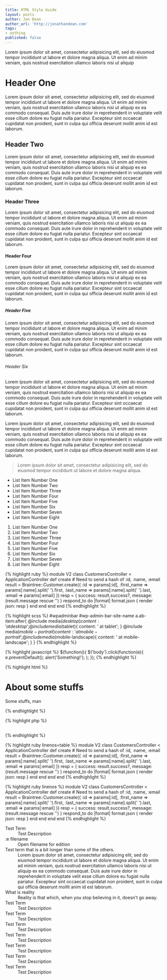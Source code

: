 ```yaml
---
title: HTML Style Guide
layout: posts
author: Jon Dean
author_url: 'http://jonathandean.com'
tags:
- nothing
published: false
---
```

<p class="intro">Lorem ipsum dolor sit amet, consectetur adipisicing elit, sed do eiusmod tempor incididunt ut labore et dolore magna aliqua. Ut enim ad minim veniam, quis nostrud exercitation ullamco laboris nisi ut aliquip</p>

Header One
==========

Lorem ipsum dolor sit amet, consectetur adipisicing elit, sed do eiusmod tempor incididunt ut labore et dolore magna aliqua. Ut enim ad minim veniam, quis nostrud exercitation ullamco laboris nisi ut aliquip ex ea commodo consequat. Duis aute irure dolor in reprehenderit in voluptate velit esse cillum dolore eu fugiat nulla pariatur. Excepteur sint occaecat cupidatat non proident, sunt in culpa qui officia deserunt mollit anim id est laborum.

Header Two
----------

Lorem ipsum dolor sit amet, consectetur adipisicing elit, sed do eiusmod tempor incididunt ut labore et dolore magna aliqua. Ut enim ad minim veniam, quis nostrud exercitation ullamco laboris nisi ut aliquip ex ea commodo consequat. Duis aute irure dolor in reprehenderit in voluptate velit esse cillum dolore eu fugiat nulla pariatur. Excepteur sint occaecat cupidatat non proident, sunt in culpa qui officia deserunt mollit anim id est laborum.

<h3>Header Three</h3>
<p>Lorem ipsum dolor sit amet, consectetur adipisicing elit, sed do eiusmod tempor incididunt ut labore et dolore magna aliqua. Ut enim ad minim veniam, quis nostrud exercitation ullamco laboris nisi ut aliquip ex ea commodo consequat. Duis aute irure dolor in reprehenderit in voluptate velit esse cillum dolore eu fugiat nulla pariatur. Excepteur sint occaecat cupidatat non proident, sunt in culpa qui officia deserunt mollit anim id est laborum.</p>
<h4>Header Four</h4>
<p>Lorem ipsum dolor sit amet, consectetur adipisicing elit, sed do eiusmod tempor incididunt ut labore et dolore magna aliqua. Ut enim ad minim veniam, quis nostrud exercitation ullamco laboris nisi ut aliquip ex ea commodo consequat. Duis aute irure dolor in reprehenderit in voluptate velit esse cillum dolore eu fugiat nulla pariatur. Excepteur sint occaecat cupidatat non proident, sunt in culpa qui officia deserunt mollit anim id est laborum.</p>
<h5>Header Five</h5>
<p>Lorem ipsum dolor sit amet, consectetur adipisicing elit, sed do eiusmod tempor incididunt ut labore et dolore magna aliqua. Ut enim ad minim veniam, quis nostrud exercitation ullamco laboris nisi ut aliquip ex ea commodo consequat. Duis aute irure dolor in reprehenderit in voluptate velit esse cillum dolore eu fugiat nulla pariatur. Excepteur sint occaecat cupidatat non proident, sunt in culpa qui officia deserunt mollit anim id est laborum.</p>
<h6>Header Six</h6>
<p class="meta">
  Lorem ipsum dolor sit amet, consectetur adipisicing elit, sed do eiusmod tempor incididunt ut labore et dolore magna aliqua. Ut enim ad minim veniam, quis nostrud exercitation ullamco laboris nisi ut aliquip ex ea commodo consequat. Duis aute irure dolor in reprehenderit in voluptate velit esse cillum dolore eu fugiat nulla pariatur. Excepteur sint occaecat cupidatat non proident, sunt in culpa qui officia deserunt mollit anim id est laborum.</p>
<p class="meta">
  Lorem ipsum dolor sit amet, consectetur adipisicing elit, sed do eiusmod tempor incididunt ut labore et dolore magna aliqua. Ut enim ad minim veniam, quis nostrud exercitation ullamco laboris nisi ut aliquip ex ea commodo consequat. Duis aute irure dolor in reprehenderit in voluptate velit esse cillum dolore eu fugiat nulla pariatur. Excepteur sint occaecat cupidatat non proident, sunt in culpa qui officia deserunt mollit anim id est laborum.</p>
  <blockquote>
Lorem ipsum dolor sit amet, consectetur adipisicing elit, sed do eiusmod tempor incididunt ut labore et dolore magna aliqua.
  </blockquote>
<ul>
  <li>
    List Item Number One
  </li>
  <li>
    List Item Number Two
  </li>
  <li>
    List Item Number Three
  </li>
  <li>
    List Item Number Four
  </li>
  <li>
    List Item Number Five
  </li>
  <li>
    List Item Number Six
  </li>
  <li>
    List Item Number Seven
  </li>
  <li>
    List Item Number Eight
  </li>
</ul>

<ol>
  <li>
    List Item Number One
  </li>
  <li>
    List Item Number Two
  </li>
  <li>
    List Item Number Three
  </li>
  <li>
    List Item Number Four
  </li>
  <li>
    List Item Number Five
  </li>
  <li>
    List Item Number Six
  </li>
  <li>
    List Item Number Seven
  </li>
  <li>
    List Item Number Eight
  </li>
</ol>

{% highlight ruby %}
module V2
  class CustomersController < ApplicationController
    def create
      # Need to send a hash of :id, :name, :email
      result = Braintree::Customer.create({
        :id => params[:id],
        :first_name => params[:name].split(' ').first,
        :last_name => params[:name].split(' ').last,
        :email => params[:email]
      })
      resp = { success: result.success?, message: (result.message rescue '') }
      respond_to do |format|
        format.json { render json: resp }
      end
    end
  end
end
{% endhighlight %}

{% highlight scss %}
#wpadminbar #wp-admin-bar-site-name a.ab-item:after{
  @include media($desktop){
    content: ' at desktop';
  }
  @include media($tablet){
    content: ' at tablet';
  }
  @include media($mobile-portrait){
    content: ' at mobile-portrait';
  }
  @include media($mobile-landscape){
    content: ' at mobile-landscape';
  }
}
{% endhighlight %}

{% highlight javascript %}
$(function(){
  $('body').click(function(e){
    e.preventDefault();
    alert('Something!');
  );
});
{% endhighlight %}

{% highlight html %}
<div class="something" id="nono">
  <h1>About some stuffs</h1>
  <p>Some stuffs, man</p>
</div>
{% endhighlight %}

{% highlight php %}
<?php get_header(); ?>
<div id="pageWrapper">
  <h2><?php the_title(); ?&gt;</h2>
    <?php the_content(); ?>
  </div>
<?php get_footer(); ?>
{% endhighlight %}

{% highlight ruby linenos=table %}
module V2
  class CustomersController < ApplicationController
    def create
      # Need to send a hash of :id, :name, :email
      result = Braintree::Customer.create({
        :id => params[:id],
        :first_name => params[:name].split(' ').first,
        :last_name => params[:name].split(' ').last,
        :email => params[:email]
      })
      resp = { success: result.success?, message: (result.message rescue '') }
      respond_to do |format|
        format.json { render json: resp }
      end
    end
  end
end
{% endhighlight %}

{% highlight ruby linenos %}
module V2
  class CustomersController < ApplicationController
    def create
      # Need to send a hash of :id, :name, :email
      result = Braintree::Customer.create({
        :id => params[:id],
        :first_name => params[:name].split(' ').first,
        :last_name => params[:name].split(' ').last,
        :email => params[:email]
      })
      resp = { success: result.success?, message: (result.message rescue '') }
      respond_to do |format|
        format.json { render json: resp }
      end
    end
  end
end
{% endhighlight %}


<dl>
  <dt>Test Term</dt>
  <dd>Test Description</dd>
  <dt>:e filename</dt>
  <dd>Open filename for edition</dd>
  <dt>Test term that is a bit longer than some of the others.</dt>
  <dd>Lorem ipsum dolor sit amet, consectetur adipisicing elit, sed do eiusmod tempor incididunt ut labore et dolore magna aliqua. Ut enim ad minim veniam, quis nostrud exercitation ullamco laboris nisi ut aliquip ex ea commodo consequat. Duis aute irure dolor in reprehenderit in voluptate velit esse cillum dolore eu fugiat nulla pariatur. Excepteur sint occaecat cupidatat non proident, sunt in culpa qui officia deserunt mollit anim id est laborum.</dd>
  <dt>What is reality</dt>
  <dd>Reality is that which, when you stop believing in it, doesn't go away.</dd>
  <dt>Test Term</dt>
  <dd>Test Description</dd>
  <dt>Test Term</dt>
  <dd>Test Description</dd>
  <dt>Test Term</dt>
  <dd>Test Description</dd>
  <dt>Test Term</dt>
  <dd>Test Description</dd>
  <dt>Test Term</dt>
  <dd>Test Description</dd>
  <dt>Test Term</dt>
  <dd>Test Description</dd>
  <dt>Test Term</dt>
  <dd>Test Description</dd>
</dl>
